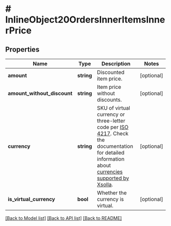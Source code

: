 # # InlineObject20OrdersInnerItemsInnerPrice

## Properties

Name | Type | Description | Notes
------------ | ------------- | ------------- | -------------
**amount** | **string** | Discounted item price. | [optional]
**amount_without_discount** | **string** | Item price without discounts. | [optional]
**currency** | **string** | SKU of virtual currency or three-letter code per [ISO 4217](https://en.wikipedia.org/wiki/ISO_4217). Check the documentation for detailed information about [currencies supported by Xsolla](https://developers.xsolla.com/doc/pay-station/references/supported-currencies/). | [optional]
**is_virtual_currency** | **bool** | Whether the currency is virtual. | [optional]

[[Back to Model list]](../../README.md#models) [[Back to API list]](../../README.md#endpoints) [[Back to README]](../../README.md)
